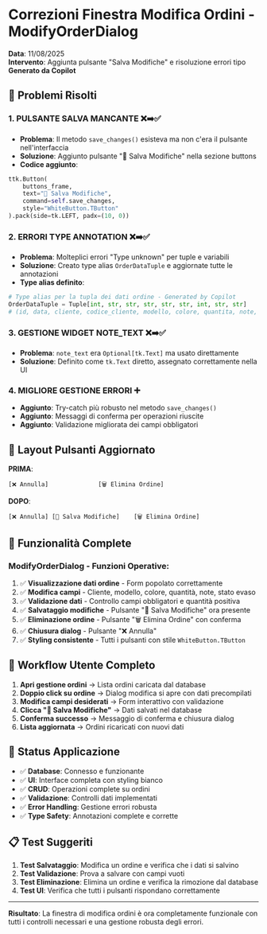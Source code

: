 # Correzioni Finestra Modifica Ordini - ModifyOrderDialog

**Data**: 11/08/2025  
**Intervento**: Aggiunta pulsante "Salva Modifiche" e risoluzione errori tipo  
**Generato da Copilot**

## 🔧 Problemi Risolti

### 1. **PULSANTE SALVA MANCANTE** ❌➡️✅
- **Problema**: Il metodo `save_changes()` esisteva ma non c'era il pulsante nell'interfaccia
- **Soluzione**: Aggiunto pulsante "💾 Salva Modifiche" nella sezione buttons
- **Codice aggiunto**:
```python
ttk.Button(
    buttons_frame,
    text="💾 Salva Modifiche",
    command=self.save_changes,
    style="WhiteButton.TButton"
).pack(side=tk.LEFT, padx=(10, 0))
```

### 2. **ERRORI TYPE ANNOTATION** ❌➡️✅
- **Problema**: Molteplici errori "Type unknown" per tuple e variabili
- **Soluzione**: Creato type alias `OrderDataTuple` e aggiornate tutte le annotazioni
- **Type alias definito**:
```python
# Type alias per la tupla dei dati ordine - Generated by Copilot
OrderDataTuple = Tuple[int, str, str, str, str, str, int, str, str]
# (id, data, cliente, codice_cliente, modello, colore, quantita, note, evaso_text)
```

### 3. **GESTIONE WIDGET NOTE_TEXT** ❌➡️✅
- **Problema**: `note_text` era `Optional[tk.Text]` ma usato direttamente
- **Soluzione**: Definito come `tk.Text` diretto, assegnato correttamente nella UI

### 4. **MIGLIORE GESTIONE ERRORI** ➕
- **Aggiunto**: Try-catch più robusto nel metodo `save_changes()`
- **Aggiunto**: Messaggi di conferma per operazioni riuscite
- **Aggiunto**: Validazione migliorata dei campi obbligatori

## 🎨 Layout Pulsanti Aggiornato

**PRIMA**:
```
[❌ Annulla]              [🗑️ Elimina Ordine]
```

**DOPO**:
```
[❌ Annulla] [💾 Salva Modifiche]    [🗑️ Elimina Ordine]
```

## 📝 Funzionalità Complete

### ModifyOrderDialog - Funzioni Operative:
1. ✅ **Visualizzazione dati ordine** - Form popolato correttamente
2. ✅ **Modifica campi** - Cliente, modello, colore, quantità, note, stato evaso
3. ✅ **Validazione dati** - Controllo campi obbligatori e quantità positiva
4. ✅ **Salvataggio modifiche** - Pulsante "💾 Salva Modifiche" ora presente
5. ✅ **Eliminazione ordine** - Pulsante "🗑️ Elimina Ordine" con conferma
6. ✅ **Chiusura dialog** - Pulsante "❌ Annulla"
7. ✅ **Styling consistente** - Tutti i pulsanti con stile `WhiteButton.TButton`

## 🔄 Workflow Utente Completo

1. **Apri gestione ordini** → Lista ordini caricata dal database
2. **Doppio click su ordine** → Dialog modifica si apre con dati precompilati
3. **Modifica campi desiderati** → Form interattivo con validazione
4. **Clicca "💾 Salva Modifiche"** → Dati salvati nel database
5. **Conferma successo** → Messaggio di conferma e chiusura dialog
6. **Lista aggiornata** → Ordini ricaricati con nuovi dati

## 🚀 Status Applicazione

- ✅ **Database**: Connesso e funzionante
- ✅ **UI**: Interface completa con styling bianco
- ✅ **CRUD**: Operazioni complete su ordini
- ✅ **Validazione**: Controlli dati implementati
- ✅ **Error Handling**: Gestione errori robusta
- ✅ **Type Safety**: Annotazioni complete e corrette

## 📋 Test Suggeriti

1. **Test Salvataggio**: Modifica un ordine e verifica che i dati si salvino
2. **Test Validazione**: Prova a salvare con campi vuoti
3. **Test Eliminazione**: Elimina un ordine e verifica la rimozione dal database
4. **Test UI**: Verifica che tutti i pulsanti rispondano correttamente

---
**Risultato**: La finestra di modifica ordini è ora completamente funzionale con tutti i controlli necessari e una gestione robusta degli errori.
